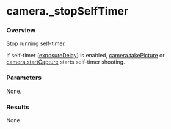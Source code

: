 # camera.\_stopSelfTimer

### Overview

Stop running self-timer.

If self-timer ([exposureDelay](../options/exposure_delay.md)) is enabled, [camera.takePicture](camera.take_picture.md) or [camera.startCapture](camera.start_capture.md) starts self-timer shooting.

### Parameters

None.

### Results

None.
